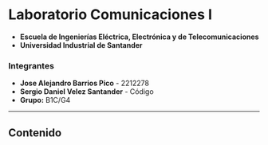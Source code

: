 # Laboratorio Comunicaciones I
- **Escuela de Ingenierías Eléctrica, Electrónica y de Telecomunicaciones**
- **Universidad Industrial de Santander**
### Integrantes
- **Jose Alejandro Barrios Pico** - 2212278
- **Sergio Daniel Velez Santander** - Código
- **Grupo:** B1C/G4
---
## Contenido
